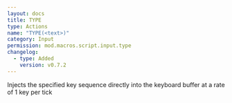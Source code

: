 ```yaml
---
layout: docs
title: TYPE
type: Actions
name: "TYPE(<text>)"
category: Input
permission: mod.macros.script.input.type
changelog:
  - type: Added
    version: v0.7.2
---
```

Injects the specified key sequence directly into the keyboard buffer at a rate of 1 key per tick
